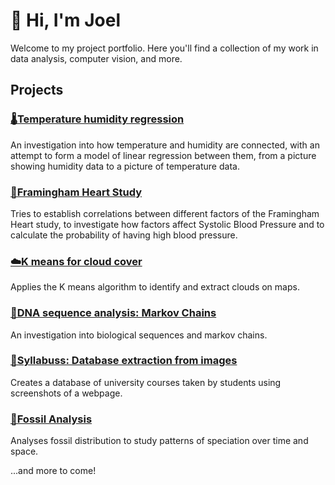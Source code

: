 # 👋 Hi, I'm Joel

Welcome to my project portfolio. Here you'll find a collection of my work in data analysis, computer vision, and more.

## Projects

### [🌡️Temperature humidity regression](./1.Temp,-humidity)
An investigation into how temperature and humidity are connected, with an attempt to form a model of linear regression between them, from a picture showing humidity data to a picture of temperature data.

### [🏥Framingham Heart Study](./2.Fram-regression)
Tries to establish correlations between different factors of the Framingham Heart study, to investigate how factors affect Systolic Blood Pressure and to calculate the probability of having high blood pressure. 

### [☁️K means for cloud cover](./3.Cloud-cover-K-means)
Applies the K means algorithm to identify and extract clouds on maps.

### [🧬DNA sequence analysis: Markov Chains](./4.DNA-sequence-analysis)
An investigation into biological sequences and markov chains.

### [📸Syllabuss: Database extraction from images](./5.Syllabuss)
Creates a database of university courses taken by students using screenshots of a webpage.

### [🦖Fossil Analysis](./6.Fossil-Analysis)
Analyses fossil distribution to study patterns of speciation over time and space.

...and more to come!
